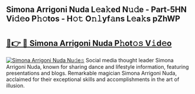 ## Simona Arrigoni Nuda L𝚎a𝚔ed N𝚞𝚍e - Part-5HN Vi𝚍𝚎o P𝚑𝚘tos - H𝚘𝚝 O𝚗𝚕yf𝚊ns L𝚎a𝚔s pZhWP

# <h2><a href="http://kf60mdf.oniu.top/?m=Simona+Arrigoni+Nuda">🔗👉 🔴 Simona Arrigoni Nuda P𝚑ot𝚘𝚜 V𝚒d𝚎o</a></h2>

[![Simona Arrigoni Nuda Nu𝚍e𝚜](https://i.imgur.com/0qMVB7G.gif)](http://kf60mdf.oniu.top/?m=Simona+Arrigoni+Nuda)
Social media thought leader Simona Arrigoni Nuda, known for sharing dance and lifestyle information, featuring presentations and blogs. Remarkable magician Simona Arrigoni Nuda, acclaimed for their exceptional skills and accomplishments in the art of illusion.  
